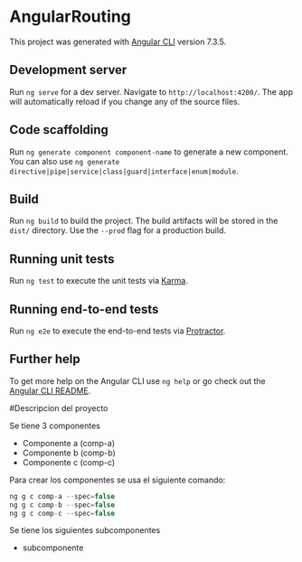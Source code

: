 # AngularRouting

This project was generated with [Angular CLI](https://github.com/angular/angular-cli) version 7.3.5.

## Development server

Run `ng serve` for a dev server. Navigate to `http://localhost:4200/`. The app will automatically reload if you change any of the source files.

## Code scaffolding

Run `ng generate component component-name` to generate a new component. You can also use `ng generate directive|pipe|service|class|guard|interface|enum|module`.

## Build

Run `ng build` to build the project. The build artifacts will be stored in the `dist/` directory. Use the `--prod` flag for a production build.

## Running unit tests

Run `ng test` to execute the unit tests via [Karma](https://karma-runner.github.io).

## Running end-to-end tests

Run `ng e2e` to execute the end-to-end tests via [Protractor](http://www.protractortest.org/).

## Further help

To get more help on the Angular CLI use `ng help` or go check out the [Angular CLI README](https://github.com/angular/angular-cli/blob/master/README.md).

#Descripcion del proyecto 

Se tiene 3 componentes 

  * Componente a (comp-a)
  * Componente b (comp-b)
  * Componente c (comp-c)

Para crear los componentes se usa el siguiente comando:
```javascript
ng g c comp-a --spec=false
ng g c comp-b --spec=false
ng g c comp-c --spec=false
```

Se tiene los siguientes subcomponentes 
  * subcomponente  
